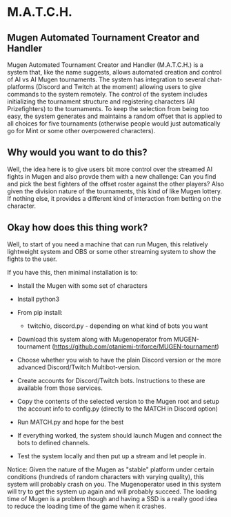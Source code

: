 # M.A.T.C.H.
Mugen Automated Tournament Creator and Handler
----

Mugen Automated Tournament Creator and Handler (M.A.T.C.H.) is a system that, like the name suggests, allows automated creation and control of AI vs AI Mugen tournaments. The system has integration to several chat-platforms (Discord and Twitch at the moment) allowing users to give commands to the system remotely. The control of the system includes initializing the tournament structure and registering characters (AI Prizefighters) to the tournaments. To keep the selection from being too easy, the system generates and maintains a random offset that is applied to all choices for five tournaments (otherwise people would just automatically go for Mint or some other overpowered characters).

Why would you want to do this?
----
Well, the idea here is to give users bit more control over the streamed AI fights in Mugen and also provde them with a new challenge: Can you find and pick the best fighters of the offset roster against the other players?
Also given the division nature of the tournaments, this kind of like Mugen lottery.
If nothing else, it provides a different kind of interaction from betting on the character.

Okay how does this thing work?
----
Well, to start of you need a machine that can run Mugen, this relatively lightweight system and OBS or some other streaming system to show the fights to the user.

If you have this, then minimal installation is to:
 * Install the Mugen with some set of characters
 * Install python3
 * From pip install:
    * twitchio, discord.py - depending on what kind of bots you want
 * Download this system along with Mugenoperator from MUGEN-tournament (https://github.com/otaniemi-triforce/MUGEN-tournament)
 * Choose whether you wish to have the plain Discord version or the more advanced Discord/Twitch Multibot-version.
 * Create accounts for Discord/Twitch bots. Instructions to these are available from those services.
 * Copy the contents of the selected version to the Mugen root and setup the account info to config.py (directly to the MATCH in Discord option)
 * Run MATCH.py and hope for the best
 
 * If everything worked, the system should launch Mugen and connect the bots to defined channels.
 * Test the system locally and then put up a stream and let people in.
 
 Notice: Given the nature of the Mugen as "stable" platform under certain conditions (hundreds of random characters with varying quality), this system will probably crash on you. The Mugenoperator used in this system will try to get the system up again and will probably succeed. The loading time of Mugen is a problem though and having a SSD is a really good idea to reduce the loading time of the game when it crashes. 
